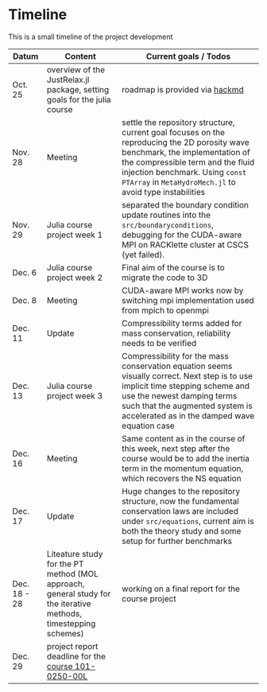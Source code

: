 # Timeline

This is a small timeline of the project development


| Datum | Content | Current goals / Todos |
| -------- | -------- | -------- |
| Oct. 25    | overview of the JustRelax.jl package, setting goals for the julia course | roadmap is provided via [hackmd](https://hackmd.io/@albert-de-montserrat/rkqpTQS4i)  |
| Nov. 28    | Meeting    | settle the repository structure, current goal focuses on the reproducing the 2D porosity wave benchmark, the implementation of the compressible term and the fluid injection benchmark. Using `const PTArray` in `MetaHydroMech.jl` to avoid type instabilities |
| Nov. 29    | Julia course project week 1    | separated the boundary condition update routines into the `src/boundaryconditions`, debugging for the CUDA-aware MPI on RACKlette cluster at CSCS (yet failed). |
| Dec. 6    | Julia course project week 2    | Final aim of the course is to migrate the code to 3D |
| Dec. 8    | Meeting     | CUDA-aware MPI works now by switching mpi implementation used from mpich to openmpi |
| Dec. 11    | Update     | Compressibility terms added for mass conservation, reliability needs to be verified |
| Dec. 13    | Julia course project week 3    | Compressibility for the mass conservation equation seems visually correct. Next step is to use implicit time stepping scheme and use the newest damping terms such that the augmented system is accelerated as in the damped wave equation case |
| Dec. 16    | Meeting     | Same content as in the course of this week, next step after the course would be to add the inertia term in the momentum equation, which recovers the NS equation  |
| Dec. 17    | Update     | Huge changes to the repository structure, now the fundamental conservation laws are included under `src/equations`, current aim is both the theory study and some setup for further benchmarks  |
| Dec. 18 - 28    | Liteature study for the PT method (MOL approach, general study for the iterative methods, timestepping schemes)   | working on a final report for the course project |
| Dec. 29    | project report deadline for the [course 101-0250-00L](https://pde-on-gpu.vaw.ethz.ch/final_proj/)   |  |